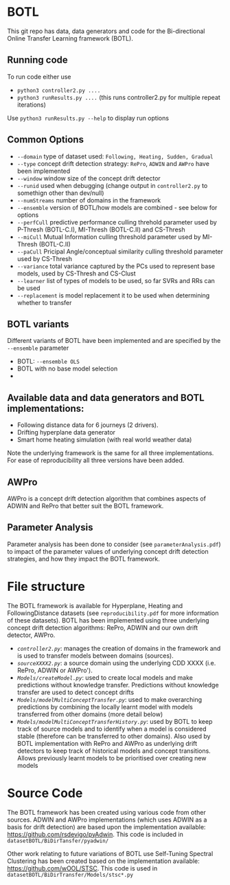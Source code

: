 # BOTL
This git repo has data, data generators and code for the Bi-directional Online Transfer Learning framework (BOTL).

## Running code
To run code either use
  - `python3 controller2.py ....`
  - `python3 runResults.py ....` (this runs controller2.py for multiple repeat iterations)

Use `python3 runResults.py --help` to display run options

## Common Options
  - `--domain` type of dataset used: `Following, Heating, Sudden, Gradual`
  - `--type` concept drift detection strategy: `RePro`, `ADWIN` and `AWPro` have been implemented
  - `--window` window size of the concept drift detector
  - `--runid` used when debugging (change output in `controller2.py` to somethign other than dev/null)
  - `--numStreams` number of domains in the framework
  - `--ensemble` version of BOTL/how models are combined - see below for options
  - `--perfCull` predictive performance culling threhold parameter used by P-Thresh (BOTL-C.I), MI-Thresh (BOTL-C.II) and CS-Thresh
  - `--miCull` Mutual Information culling threshold parameter used by MI-Thresh (BOTL-C.II)
  - `--paCull` Pricipal Angle/conceptual similarity culling threshold parameter used by CS-Thresh
  - `--variance` total variance captured by the PCs used to represent base models, used by CS-Thresh and CS-Clust
  - `--learner` list of types of models to be used, so far SVRs and RRs can be used
  - `--replacement` is model replacement it to be used when determining whether to transfer

## BOTL variants
Different variants of BOTL have been implemented and are specified by the `--ensemble` parameter
  - BOTL: `--ensemble OLS` 
   - BOTL with no base model selection
  -



## Available data and data generators and BOTL implementations:
  - Following distance data for 6 journeys (2 drivers).
  - Drifting hyperplane data generator
  - Smart home heating simulation (with real world weather data)

Note the underlying framework is the same for all three implementations. For ease of reproducibility all three versions have been added.

## AWPro
AWPro is a concept drift detection algorithm that combines aspects of ADWIN and RePro that better suit the BOTL framework.

## Parameter Analysis
Parameter analysis has been done to consider (see `parameterAnalysis.pdf`) to impact of the parameter values of underlying concept drift detection strategies, and how they impact the BOTL framework. 


# File structure
The BOTL framework is available for Hyperplane, Heating and FollowingDistance datasets (see `reproducibility.pdf` for more information of these datasets).
BOTL has been implemented using three underlying concept drift detection algorithms: RePro, ADWIN and our own drift detector, AWPro. 



* *`controller2.py`*: manages the creation of domains in the framework and is used to transfer models between domains (sources).
* *`sourceXXXX2.py`*: a source domain using the underlying CDD XXXX (i.e. RePro, ADWIN or AWPro').
* *`Models/createModel.py`*: used to create local models and make predictions without knowledge transfer. Predictions without knowledge transfer are used to detect concept drifts
* *`Models/modelMultiConceptTransfer.py`*: used to make overarching predictions by combining the locally learnt model with models transferred from other domains (more detail below)
* *`Models/modelMultiConceptTransferHistory.py`*: used by BOTL to keep track of source models and to identify when a model is considered stable (therefore can be transferred to other domains). Also used by BOTL implementation with RePro and AWPro as underlying drift detectors to keep track of historical models and concept transitions. Allows previously learnt models to be prioritised over creating new models

<!--# BOTL with Culling (BOTL-C)-->
<!--Two BOTL-C variants are included in this repository: BOTL-C.I (model culling based on performance), and BOTL-C.II (model culling based on performance and diversity). Each of these are implemented in `Models/modelMultiConceptTransfer.py`. BOTL-C.I implementations are used when the parameter `weightType = 'OLSFE'`, and BOTL-C.II implementations are used when the parameter `weightType = 'OLSFEMI'`. In order to use these two implementations, additional parameters are needed, which are set in `controller.py` as follows:-->
<!--- *Performance threshold*: this was the original culling parameter, and therefore is denoted by parameter `CThresh` in `controller.py`-->
<!--- *Mutual Information threshold*: this parameter is denoted by `MThresh` in `controller.py`-->


# Source Code
The BOTL framework has been created using various code from other sources. ADWIN and AWPro implementations (which uses ADWIN as a basis for drift detection) are based upon the implementation available: https://github.com/rsdevigo/pyAdwin. This code is included in `datasetBOTL/BiDirTansfer/pyadwin/`

Other work relating to future variations of BOTL use Self-Tuning Spectral Clustering has been created based on the implementation available: https://github.com/wOOL/STSC. This code is used in `datasetBOTL/BiDirTransfer/Models/stsc*.py`


